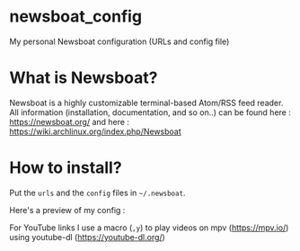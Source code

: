 # newsboat_config
My personal Newsboat configuration (URLs and config file)
# What is Newsboat?
Newsboat is a highly customizable terminal-based Atom/RSS feed reader. All information (installation, documentation, and so on..) can be found here : https://newsboat.org/ and here : https://wiki.archlinux.org/index.php/Newsboat
# How to install?
Put the <code>urls</code> and the <code>config</code> files in <code>~/.newsboat</code>.

Here's a preview of my config :


For YouTube links I use a macro (<code>,y</code>) to play videos on mpv (https://mpv.io/) using youtube-dl (https://youtube-dl.org/)

